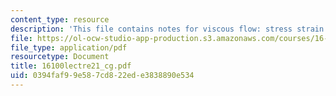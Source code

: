 ```yaml
---
content_type: resource
description: 'This file contains notes for viscous flow: stress strain relationship.'
file: https://ol-ocw-studio-app-production.s3.amazonaws.com/courses/16-100-aerodynamics-fall-2005/0394faf99e587cd822ede3838890e534_16100lectre21_cg.pdf
file_type: application/pdf
resourcetype: Document
title: 16100lectre21_cg.pdf
uid: 0394faf9-9e58-7cd8-22ed-e3838890e534
---
```

